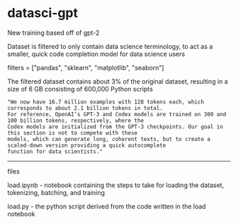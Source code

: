 # datasci-gpt

New training based off of gpt-2

Dataset is filtered to only contain data science terminology, to act as a smaller, quick code completion model for data science users

filters = ["pandas", "sklearn", "matplotlib", "seaborn"]

The filtered dataset contains about 3% of the original dataset, resulting in a size of 6 GB consisting of 600,000 Python scripts
```
"We now have 16.7 million examples with 128 tokens each, which corresponds to about 2.1 billion tokens in total. 
For reference, OpenAI’s GPT-3 and Codex models are trained on 300 and 100 billion tokens, respectively, where the 
Codex models are initialized from the GPT-3 checkpoints. Our goal in this section is not to compete with these 
models, which can generate long, coherent texts, but to create a scaled-down version providing a quick autocomplete 
function for data scientists."
```

-----
files

load.ipynb - notebook containing the steps to take for loading the dataset, tokenizing, batching, and training

load.py - the python script derived from the code written in the load notebook
